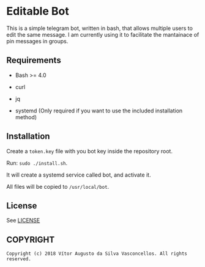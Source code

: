 # Editable Bot

This is a simple telegram bot, written in bash, that allows multiple users to
edit the same message. I am currently using it to facilitate the mantainace of
pin messages in groups.

## Requirements

- Bash >= 4.0

- curl

- jq

- systemd (Only required if you want to use the included installation method)

## Installation

Create a `token.key` file with you bot key inside the repository root.

Run: `sudo ./install.sh`.

It will create a systemd service called bot, and activate it.

All files will be copied to `/usr/local/bot`.

## License

See [LICENSE](./LICENSE)

## COPYRIGHT

    Copyright (c) 2018 Vítor Augusto da Silva Vasconcellos. All rights reserved.